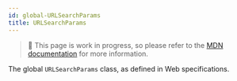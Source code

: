 ```yaml
---
id: global-URLSearchParams
title: URLSearchParams
---
```


> 🚧 This page is work in progress, so please refer to the [MDN documentation](https://developer.mozilla.org/en-US/docs/Web/API/URLSearchParams) for more information.

The global `URLSearchParams` class, as defined in Web specifications.
